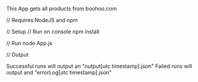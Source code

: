 This App gets all products from boohoo.com

// Requires NodeJS and npm

// Setup
// Run on console
npm install

// Run
node App.js

// Output

Successful runs will output an "output[utc timestamp].json"
Failed runs will output and "errorLog[utc timestamp].json"
